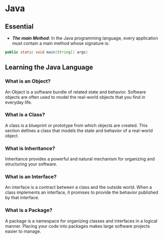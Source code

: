 # Java

## Essential
* ***The main Method***: In the Java programming language, every application must contain a main method whose signature is:
``` Java
public static void main(String[] args)
```

## Learning the Java Language
### What is an Object?
An Object is a software bundle of related state and behavior. Software objects are often used to model the real-world objects that you find in everyday life. 
### What is a Class?
A class is a blueprint or prototype from which objects are created. This section defines a class that models the state and behavior of a real-world object.
### What is Inheritance?
Inheritance provides a powerful and natural mechanism for organizing and structuring your software.
### What is an Interface?
An interface is a contract between a class and the outside world. When a class implements an interface, it promises to provide the behavior published by that interface.
### What is a Package?
A package is a namespace for organizing classes and interfaces in a logical manner. Placing your code into packages makes large software projects easier to manage.
